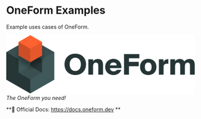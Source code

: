 # OneForm Examples
Example uses cases of OneForm.

[![OneForm logo](https://github.com/Sawtaytoes/OneForm/blob/master/docs/logos/oneform-cube-textdark.png?raw=true|alt=OneForm)](https://docs.oneform.dev)
_The OneForm you need!_

**📝 Official Docs: https://docs.oneform.dev **
